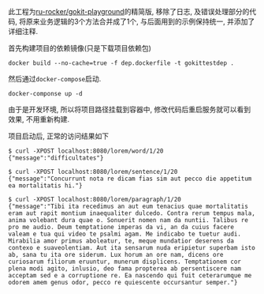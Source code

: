 此工程为[ru-rocker/gokit-playground](https://github.com/ru-rocker/gokit-playground/tree/master/lorem)的精简版, 移除了日志, 及错误处理部分的代码, 将原来业务逻辑的3个方法合并成了1个, 与后面用到的示例保持统一, 并添加了详细注释.

首先构建项目的依赖镜像(只是下载项目依赖包)

```
docker build --no-cache=true -f dep.dockerfile -t gokittestdep .
```

然后通过`docker-compose`启动.

```
docker-componse up -d
```

由于是开发环境, 所以将项目路径挂载到容器中, 修改代码后重启服务就可以看到效果, 不用重新构建.

项目启动后, 正常的访问结果如下

```
$ curl -XPOST localhost:8080/lorem/word/1/20
{"message":"difficultates"}

$ curl -XPOST localhost:8080/lorem/sentence/1/20
{"message":"Concurrunt nota re dicam fias sim aut pecco die appetitum ea mortalitatis hi."}

$ curl -XPOST localhost:8080/lorem/paragraph/1/20
{"message":"Tibi ita recedimus an aut eum tenacius quae mortalitatis eram aut rapit montium inaequaliter dulcedo. Contra rerum tempus mala, anima volebant dura quae o. Sonuerit nomen nam da nuntii. Talibus re pro me audio. Deum temptatione imperas da vi, an da cuius facere valeam e tua qui video te psalmi agam. Me indicabo te tuetur audi. Mirabilia amor primus aboleatur, te, meque mundatior deserens da contexo e suaveolentiam. Aut ita sensarum nuda eripietur superbam isto ab, sana tu ita ore siderum. Lux horum an ore nam, dicens ore curiosarum filiorum eruuntur, munerum displicens. Temptationem cor plena modi agito, inlusio, deo fama propterea ab persentiscere nam acceptam sed e a corruptione re. Ea nascendo qui fuit ceterarumque me odorem amem genus odor, pecco re quiescente occursantur semper."}
```
